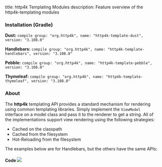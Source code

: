 title: http4k Templating Modules
description: Feature overview of the http4k-templating modules

### Installation (Gradle)
**Dust:** ```compile group: "org.http4k", name: "http4k-template-dust", version: "3.108.0"```

**Handlebars:** ```compile group: "org.http4k", name: "http4k-template-handlebars", version: "3.108.0"```

**Pebble:** ```compile group: "org.http4k", name: "http4k-template-pebble", version: "3.108.0"```

**Thymeleaf:** ```compile group: "org.http4k", name: "http4k-template-thymeleaf", version: "3.108.0"```

### About
The **http4k** templating API provides a standard mechanism for rendering using common templating libraries. Simply implement the `ViewModel` interface on a model class and pass it to the renderer to get a string. All of the implementations support view rendering using the following strategies:

* Cached on the classpath
* Cached from the filesystem
* Hot-Reloading from the filesystem

The examples below are for Handlebars, but the others have the same APIs:

#### Code  [<img class="octocat" src="/img/octocat-32.png"/>](https://github.com/http4k/http4k/blob/master/src/docs/guide/modules/templating/example.kt)

 <script src="https://gist-it.appspot.com/https://github.com/http4k/http4k/blob/master/src/docs/guide/modules/templating/example.kt"></script>
